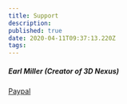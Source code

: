 ```yaml
---
title: Support
description: 
published: true
date: 2020-04-11T09:37:13.220Z
tags: 
---
```


##### Earl Miller (Creator of 3D Nexus)

[Paypal](https://www.paypal.me/ancientwolfgr)

